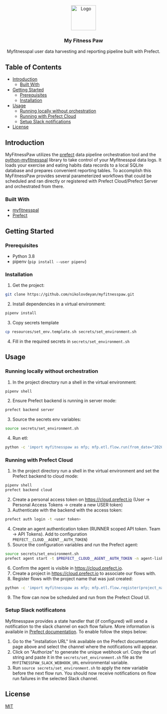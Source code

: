 <!--
this file uses the README template found here:
https://github.com/othneildrew/Best-README-Template/blob/master/BLANK_README.md
-->

<br />
<p align="center">
  <a href="https://github.com/nikolovdeyan/myfitnesspaw">
    <img src="resources/logo.png" alt="Logo" width="80" height="80">
  </a>

  <h3 align="center">My Fitness Paw</h3>

  <p align="center">
    Myfitnesspal user data harvesting and reporting pipeline built with Prefect.
    <br />
  </p>
</p>


## Table of Contents

* [Introduction](#introduction)
  * [Built With](#built-with)
* [Getting Started](#getting-started)
  * [Prerequisites](#prerequisites)
  * [Installation](#installation)
* [Usage](#usage)
  * [Running locally without orchestration](#running-locally-without-orchestration)
  * [Running with Prefect Cloud](#running-with-prefect-cloud)
  * [Setup Slack notifications](#setup-slack-notifications)
* [License](#license)


## Introduction

MyFitnessPaw utilizes the [prefect](https://github.com/PrefectHQ/prefect) data pipeline orchestration tool and the [python-myfitnesspal](https://github.com/coddingtonbear/python-myfitnesspal) library to take control of your Myfitnesspal data logs. It loads your exercise and eating habits data records to a local SQLite database and prepares convenient reporting tables. To accomplish this MyFitnessPaw provides several parameterized workflows that could be scheduled and ran directly or registered with Prefect Cloud/Prefect Server and orchestrated from there.

### Built With

* [myfitnesspal](https://github.com/coddingtonbear/python-myfitnesspal)
* [Prefect]()


## Getting Started
### Prerequisites

* Python 3.8
* pipenv (`pip install --user pipenv`)

### Installation

1. Get the project:
```sh
git clone https://github.com/nikolovdeyan/myfitnesspaw.git
```
2. Install dependencies in a virtual environment:
```sh
pipenv install
```
3. Copy secrets template
```sh
cp resources/set_env.template.sh secrets/set_environment.sh
```
4. Fill in the required secrets in `secrets/set_environment.sh`


## Usage
### Running locally without orchestration
1. In the project directory run a shell in the virtual environment: 
```sh
pipenv shell
```
2. Ensure Prefect backend is running in server mode:
```sh
prefect backend server
```
3. Source the secrets env variables: 
```sh
source secrets/set_environment.sh
```
4. Run etl: 
```sh
python -c 'import myfitnesspaw as mfp; mfp.etl.flow.run(from_date="2020/10/01", to_date="2020/10/02")'
```

### Running with Prefect Cloud
1. In the project directory run a shell in the virtual environment and set the Prefect backend to cloud mode:
```sh
pipenv shell
prefect backend cloud
```
2. Create a personal access token on https://cloud.prefect.io (User -> Personal Access Tokens -> create a new USER token)
3. Authenticate with the backend with the access token:
```sh
prefect auth login -t <user token>
```
4. Create an agent authentication token (RUNNER scoped API token. Team -> API Tokens). Add to configuration `PREFECT__CLOUD__AGENT__AUTH_TOKEN`)
5. Source the configuration variables and run the Prefect agent:
```sh
source secrets/set_environment.sh
prefect agent start -t $PREFECT__CLOUD__AGENT__AUTH_TOKEN -n agent-lisko &
```
6. Confirm the agent is visible in https://cloud.prefect.io.
7. Create a project in https://cloud.prefect.io to associate our flows with.
8. Register flows with the project name that was just created:
```sh
python -c 'import myfitnesspaw as mfp; mfp.etl.flow.register(project_name="Project Name")'
```
9. The flow can now be scheduled and run from the Prefect Cloud UI. 


### Setup Slack notificatons
Myfitnesspaw provides a state handler that (if configured) will send a notification to the slack channel on each flow failure. More information is available in [Prefect documentation](https://docs.prefect.io/core/advanced_tutorials/slack-notifications.html#installation-instructions). To enable follow the steps below:

1. Go to the "installation URL" link available on the Prefect documentation page above and select the channel where the notifications will appear. 
2. Click on "Authorize" to generate the unique webhook url. Copy the url string and paste it in the `secrets/set_environment.sh` file as the `MYFITNESSPAW_SLACK_WEBHOOK_URL` environmental variable.
3. Run `source secrets/set_environment.sh` to apply the new variable before the next flow run. You should now receive notifications on flow run failures in the selected Slack channel.

## License
[MIT](https://opensource.org/licenses/MIT)
